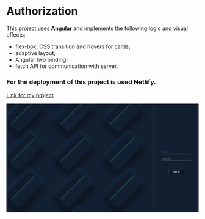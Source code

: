 # Authorization

This project uses **Angular** and implements the following logic and visual effects:
+ flex-box, CSS transition and hovers for cards;
+ adaptive layout;
+ Angular two binding;
+ fetch API for communication with server.

### For the deployment of this project is used Netlify.
[Link for my project](https://chipper-liger-ceaa7b.netlify.app) 

![Photo](/img.png)
